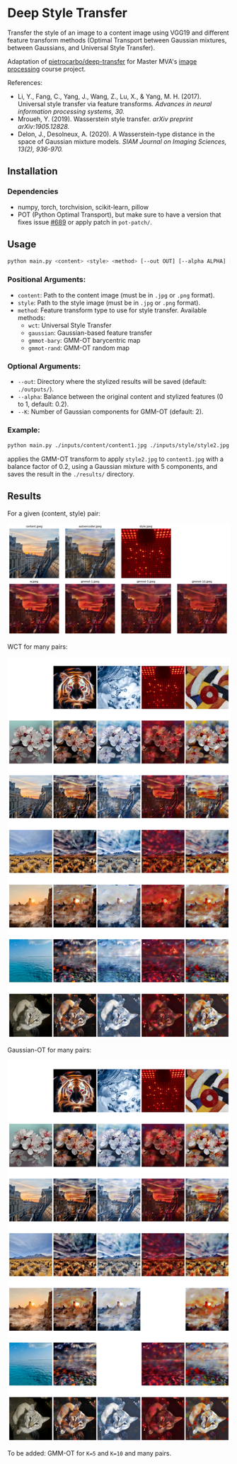 # Deep Style Transfer

Transfer the style of an image to a content image using VGG19 and different feature transform methods (Optimal Transport between Gaussian mixtures, between Gaussians, and Universal Style Transfer).

Adaptation of [pietrocarbo/deep-transfer](https://github.com/pietrocarbo/deep-transfer) for Master MVA's [image processing](https://judelo.github.io/pages/mva-introduction-a-limagerie-numerique/) course project.

References:
- Li, Y., Fang, C., Yang, J., Wang, Z., Lu, X., & Yang, M. H. (2017). Universal style transfer via feature transforms. *Advances in neural information processing systems, 30.*
- Mroueh, Y. (2019). Wasserstein style transfer. *arXiv preprint arXiv:1905.12828.*
- Delon, J., Desolneux, A. (2020). A Wasserstein-type distance in the space of Gaussian mixture models. *SIAM Journal on Imaging Sciences, 13(2), 936-970.*

## Installation

### Dependencies
- numpy, torch, torchvision, scikit-learn, pillow
- POT (Python Optimal Transport), but make sure to have a version that fixes issue [#689](https://github.com/PythonOT/POT/issues/689) or apply patch in `pot-patch/`.

## Usage

```bash
python main.py <content> <style> <method> [--out OUT] [--alpha ALPHA] [--K K]
```

### Positional Arguments:

- `content`: Path to the content image (must be in `.jpg` or `.png` format).
- `style`: Path to the style image (must be in `.jpg` or `.png` format).
- `method`: Feature transform type to use for style transfer. Available methods:
  - `wct`: Universal Style Transfer
  - `gaussian`: Gaussian-based feature transfer
  - `gmmot-bary`: GMM-OT barycentric map
  - `gmmot-rand`: GMM-OT random map

### Optional Arguments:

- `--out`: Directory where the stylized results will be saved (default: `./outputs/`).
- `--alpha`: Balance between the original content and stylized features (0 to 1, default: 0.2).
- `--K`: Number of Gaussian components for GMM-OT (default: 2).

### Example:

```bash
python main.py ./inputs/content/content1.jpg ./inputs/style/style2.jpg gmmot-bary --alpha 0.2 --K 5 --out ./results/
```

applies the GMM-OT transform to apply `style2.jpg` to `content1.jpg` with a balance factor of 0.2, using a Gaussian mixture with 5 components, and saves the result in the `./results/` directory.

## Results

For a given (content, style) pair:

![](./results/demo.png)

WCT for many pairs:

![](./results/wct.png)

Gaussian-OT for many pairs:

![](./results/gaussian.png)

To be added: GMM-OT for `K=5` and `K=10` and many pairs.